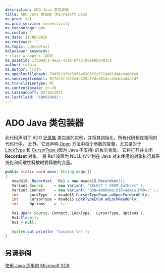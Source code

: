```yaml
---
description: ADO Java 类包装器
title: ADO Java 类包装 |Microsoft Docs
ms.prod: sql
ms.prod_service: connectivity
ms.technology: ado
ms.custom: ''
ms.date: 11/08/2018
ms.reviewer: ''
ms.topic: conceptual
helpviewer_keywords:
- class wrappers [ADO]
ms.assetid: 1fc09dc1-9e32-412e-9f43-b8eb8bb483ca
author: rothja
ms.author: jroth
ms.openlocfilehash: 79d5b19f9d59f648305f2c5719401d44a9a00fed
ms.sourcegitcommit: 917df4ffd22e4a229af7dc481dcce3ebba0aa4d7
ms.translationtype: MT
ms.contentlocale: zh-CN
ms.lasthandoff: 02/10/2021
ms.locfileid: "100029491"
---
```

# <a name="ado-java-class-wrappers"></a>ADO Java 类包装器
此代码声明了 ADO [记录集](../../reference/ado-api/recordset-object-ado.md) 类包装的实例，并将其初始化，所有代码都在相同的代码行中。 此外，它还声明 [Open](../../reference/ado-api/open-method-ado-recordset.md) 方法中每个参数的变量，尤其是对于 [LockType](../../reference/ado-api/locktype-property-ado.md) 和 [CursorType](../../reference/ado-api/cursortype-property-ado.md) (因为 Java 不支持) 的枚举类型。 它将打开并关闭 **Recordset** 对象。 将 Rs1 设置为 NULL 仅计划在 Java 对未使用的对象执行其系统化和间歇性释放时要释放的变量。  
  
```java
public static void main( String args[])  
{  
   msado15._Recordset   Rs1 = new msado15.Recordset();  
   Variant Source     = new Variant( "SELECT * FROM Authors" );  
   Variant Connect    = new Variant( "DSN=AdoDemo;UID=admin;PWD=;" );  
   int     LockType   = msado15.CursorTypeEnum.adOpenForwardOnly;  
   int     CursorType = msado15.LockTypeEnum.adLockReadOnly;  
   int     Options    = -1;  
  
   Rs1.Open( Source, Connect, LockType,  CursorType, Options );  
   Rs1.Close();  
   Rs1 = null;  
  
   System.out.println( "Success!\n" );  
}  
```  
  
## <a name="see-also"></a>另请参阅  
 [使用 Java 适用的 Microsoft SDK](./using-the-microsoft-sdk-for-java.md)